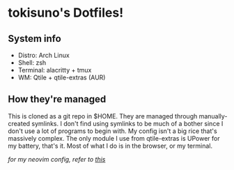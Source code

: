 # tokisuno's Dotfiles!

## System info
- Distro: Arch Linux
- Shell: zsh
- Terminal: alacritty + tmux
- WM: Qtile + qtile-extras (AUR)

## How they're managed
This is cloned as a git repo in $HOME. They are managed through manually-created symlinks. I don't find using symlinks to be much of a bother since I don't use a lot of programs to begin with. My config isn't a big rice that's massively complex. The only module I use from qtile-extras is UPower for my battery, that's it. Most of what I do is in the browser, or my terminal.

*for my neovim config, refer to [this](https://github.com/tokisuno/nvim)*
